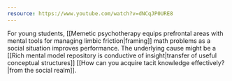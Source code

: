 ```yaml
---
resource: https://www.youtube.com/watch?v=dNCqJP0URE8
---
```


For young students, [[Memetic psychotherapy equips prefrontal areas with mental tools for managing limbic friction|framing]] math problems as a social situation improves performance. The underlying cause might be a [[Rich mental model repository is conductive of insight|transfer of useful conceptual structures]] [[How can you acquire tacit knowledge effectively?|from the social realm]].